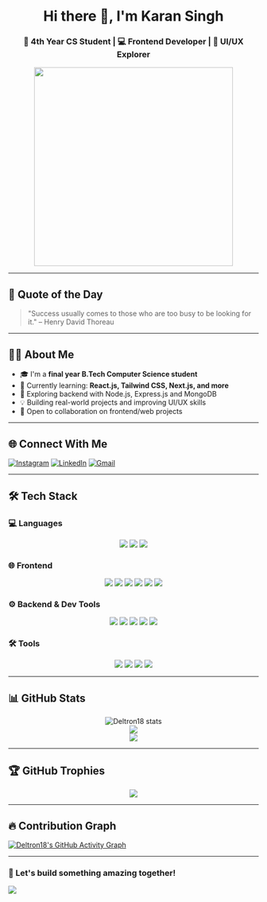 <h1 align="center">Hi there 👋, I'm Karan Singh</h1>
<h3 align="center">🚀 4th Year CS Student | 💻 Frontend Developer | 🎨 UI/UX Explorer</h3>

<p align="center">
  <img src="https://media.giphy.com/media/26tn33aiTi1jkl6H6/giphy.gif" width="400" />
</p>






---

## 🌟 Quote of the Day
> "Success usually comes to those who are too busy to be looking for it." – Henry David Thoreau

---

## 👨‍💻 About Me

- 🎓 I'm a **final year B.Tech Computer Science student**
- 🌱 Currently learning: **React.js, Tailwind CSS, Next.js, and more**
- 🧠 Exploring backend with Node.js, Express.js and MongoDB
- 💡 Building real-world projects and improving UI/UX skills
- 🔗 Open to collaboration on frontend/web projects

---

## 🌐 Connect With Me

[![Instagram](https://img.shields.io/badge/-Instagram-E4405F?style=flat-square&logo=instagram&logoColor=white)](https://instagram.com/karraann__18)
[![LinkedIn](https://img.shields.io/badge/-LinkedIn-blue?style=flat-square&logo=Linkedin&logoColor=white&link=https://linkedin.com/in/karan-singh-28ba5b256/)](https://www.linkedin.com/in/karan-singh-28ba5b256/)
[![Gmail](https://img.shields.io/badge/-Gmail-D14836?style=flat-square&logo=gmail&logoColor=white)](mailto:karans0518@gmail.com)

---

## 🛠️ Tech Stack

### 💻 Languages
<p align="center">
  <img src="https://img.shields.io/badge/-C-00599C?style=for-the-badge&logo=c&logoColor=white" />
  <img src="https://img.shields.io/badge/-C++-00599C?style=for-the-badge&logo=c%2B%2B&logoColor=white" />
  <img src="https://img.shields.io/badge/-JavaScript-F7DF1E?style=for-the-badge&logo=javascript&logoColor=black" />
</p>

### 🌐 Frontend
<p align="center">
  <img src="https://img.shields.io/badge/-HTML5-E34F26?style=for-the-badge&logo=html5&logoColor=white" />
  <img src="https://img.shields.io/badge/-CSS3-1572B6?style=for-the-badge&logo=css3&logoColor=white" />
  <img src="https://img.shields.io/badge/-TailwindCSS-38B2AC?style=for-the-badge&logo=tailwind-css&logoColor=white" />
  <img src="https://img.shields.io/badge/-React-61DAFB?style=for-the-badge&logo=react&logoColor=black" />
  <img src="https://img.shields.io/badge/-NextJS-000?style=for-the-badge&logo=next.js&logoColor=white" />
  <img src="https://img.shields.io/badge/-Redux-764ABC?style=for-the-badge&logo=redux&logoColor=white" />
</p>

### ⚙️ Backend & Dev Tools
<p align="center">
  <img src="https://img.shields.io/badge/-Node.js-339933?style=for-the-badge&logo=node.js&logoColor=white" />
  <img src="https://img.shields.io/badge/-Express.js-000000?style=for-the-badge&logo=express&logoColor=white" />
  <img src="https://img.shields.io/badge/-MongoDB-47A248?style=for-the-badge&logo=mongodb&logoColor=white" />
  <img src="https://img.shields.io/badge/-Firebase-FFCA28?style=for-the-badge&logo=firebase&logoColor=black" />
  <img src="https://img.shields.io/badge/-Vercel-000000?style=for-the-badge&logo=vercel&logoColor=white" />
</p>

### 🛠 Tools
<p align="center">
  <img src="https://img.shields.io/badge/-Git-F05032?style=for-the-badge&logo=git&logoColor=white" />
  <img src="https://img.shields.io/badge/-GitHub-181717?style=for-the-badge&logo=github&logoColor=white" />
  <img src="https://img.shields.io/badge/-Postman-FF6C37?style=for-the-badge&logo=postman&logoColor=white" />
  <img src="https://img.shields.io/badge/-Figma-F24E1E?style=for-the-badge&logo=figma&logoColor=white" />
</p>

---

## 📊 GitHub Stats

<p align="center">
  <img src="https://github-readme-stats.vercel.app/api?username=Deltron18&show_icons=true&theme=radical" alt="Deltron18 stats" />
  <br />
<img src="https://github-readme-streak-stats.herokuapp.com?user=Deltron18&theme=radical&hide_border=false" />



  <br />
  <img src="https://github-readme-stats.vercel.app/api/top-langs/?username=Deltron18&layout=compact&theme=radical" />
</p>

---

## 🏆 GitHub Trophies

<p align="center">
  <img src="https://github-profile-trophy.vercel.app/?username=Deltron18&theme=onedark&no-bg=true&margin-w=10" />
</p>





---



## 🔥 Contribution Graph

[![Deltron18's GitHub Activity Graph](https://github-readme-activity-graph.vercel.app/graph?username=Deltron18&theme=react-dark&hide_border=true)](https://github.com/ashutosh00710/github-readme-activity-graph)


---

### 🚀 Let's build something amazing together!
[![](https://visitcount.itsvg.in/api?id=Deltron18&icon=0&color=12)](https://visitcount.itsvg.in)


